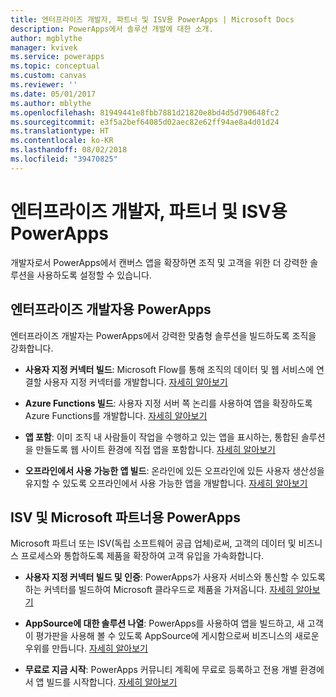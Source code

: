 ```yaml
---
title: 엔터프라이즈 개발자, 파트너 및 ISV용 PowerApps | Microsoft Docs
description: PowerApps에서 솔루션 개발에 대한 소개.
author: mgblythe
manager: kvivek
ms.service: powerapps
ms.topic: conceptual
ms.custom: canvas
ms.reviewer: ''
ms.date: 05/01/2017
ms.author: mblythe
ms.openlocfilehash: 81949441e8fbb7881d21820e8bd4d5d790648fc2
ms.sourcegitcommit: e3f5a2bef64085d02aec82e62ff94ae8a4d01d24
ms.translationtype: HT
ms.contentlocale: ko-KR
ms.lasthandoff: 08/02/2018
ms.locfileid: "39470825"
---
```

# <a name="powerapps-for-enterprise-developers-partners-and-isvs"></a>엔터프라이즈 개발자, 파트너 및 ISV용 PowerApps

개발자로서 PowerApps에서 캔버스 앱을 확장하면 조직 및 고객을 위한 더 강력한 솔루션을 사용하도록 설정할 수 있습니다.

## <a name="powerapps-for-enterprise-developers"></a>엔터프라이즈 개발자용 PowerApps

엔터프라이즈 개발자는 PowerApps에서 강력한 맞춤형 솔루션을 빌드하도록 조직을 강화합니다.

- **사용자 지정 커넥터 빌드**: Microsoft Flow를 통해 조직의 데이터 및 웹 서비스에 연결할 사용자 지정 커넥터를 개발합니다. [자세히 알아보기](https://docs.microsoft.com/connectors/custom-connectors/)

- **Azure Functions 빌드**: 사용자 지정 서버 쪽 논리를 사용하여 앱을 확장하도록 Azure Functions를 개발합니다. [자세히 알아보기](https://docs.microsoft.com/azure/azure-functions/functions-powerapps-scenario)

- **앱 포함**: 이미 조직 내 사람들이 작업을 수행하고 있는 앱을 표시하는, 통합된 솔루션을 만들도록 웹 사이트 환경에 직접 앱을 포함합니다. [자세히 알아보기](embed-apps-dev.md)

- **오프라인에서 사용 가능한 앱 빌드**: 온라인에 있든 오프라인에 있든 사용자 생산성을 유지할 수 있도록 오프라인에서 사용 가능한 앱을 개발합니다. [자세히 알아보기](offline-apps.md)

## <a name="powerapps-for-isvs-and-microsoft-partners"></a>ISV 및 Microsoft 파트너용 PowerApps

Microsoft 파트너 또는 ISV(독립 소프트웨어 공급 업체)로써, 고객의 데이터 및 비즈니스 프로세스와 통합하도록 제품을 확장하여 고객 유입을 가속화합니다.

- **사용자 지정 커넥터 빌드 및 인증**: PowerApps가 사용자 서비스와 통신할 수 있도록 하는 커넥터를 빌드하여 Microsoft 클라우드로 제품을 가져옵니다. [자세히 알아보기](https://docs.microsoft.com/connectors/custom-connectors/submit-certification)

- **AppSource에 대한 솔루션 나열**: PowerApps를 사용하여 앱을 빌드하고, 새 고객이 평가판을 사용해 볼 수 있도록 AppSource에 게시함으로써 비즈니스의 새로운 우위를 만듭니다. [자세히 알아보기](dev-appsource-test-drive.md)

- **무료로 지금 시작**: PowerApps 커뮤니티 계획에 무료로 등록하고 전용 개별 환경에서 앱 빌드를 시작합니다. [자세히 알아보기](../dev-community-plan.md)